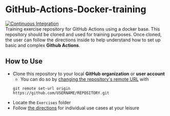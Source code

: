# GitHub-Actions-Docker-training 
[![Continuous Integration](https://github.com/chocrates-test-org/t3-actions-chocrates/actions/workflows/ci.yml/badge.svg)](https://github.com/chocrates-test-org/t3-actions-chocrates/actions/workflows/ci.yml)  
Training exercise repository for GitHub Actions using a docker base. This repository should be cloned and used for training purposes. Once cloned, the user can follow the directions inside to help understand how to set up basic and complex **Github Actions**.

## How to Use
- Clone this repository to your local **GitHub organization** or **user account**
  - You can do so by [changing the repository's remote URL](https://docs.github.com/en/free-pro-team@latest/github/using-git/changing-a-remotes-url) with 
  ```
  git remote set-url origin https://github.com/USERNAME/REPOSITORY.git
  ```
- Locate the `Exercises` folder
- Follow [the directions](https://github.com/githubtraining/GitHub-Actions-Docker-training/blob/main/Exercises/README.md) for individual use cases at your leisure
